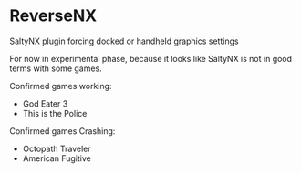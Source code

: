 # ReverseNX
SaltyNX plugin forcing docked or handheld graphics settings

For now in experimental phase, because it looks like SaltyNX is not in good terms with some games.

Confirmed games working:
- God Eater 3
- This is the Police

Confirmed games Crashing:
- Octopath Traveler
- American Fugitive
